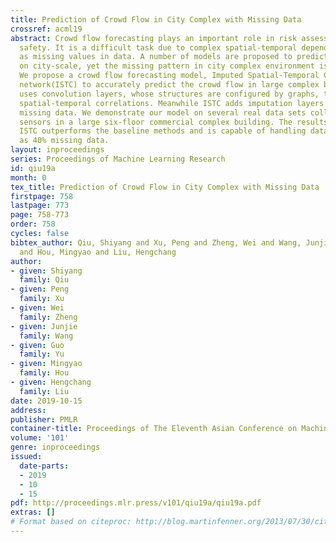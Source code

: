 ```yaml
---
title: Prediction of Crowd Flow in City Complex with Missing Data
crossref: acml19
abstract: Crowd flow forecasting plays an important role in risk assessment and public
  safety. It is a difficult task due to complex spatial-temporal dependencies as well
  as missing values in data. A number of models are proposed to predict crowd flow
  on city-scale, yet the missing pattern in city complex environment is seldomly considered.
  We propose a crowd flow forecasting model, Imputed Spatial-Temporal Convolution
  network(ISTC) to accurately predict the crowd flow in large complex buildings. ISTC
  uses convolution layers, whose structures are configured by graphs, to model the
  spatial-temporal correlations. Meanwhile ISTC adds imputation layers to handle the
  missing data. We demonstrate our model on several real data sets collected from
  sensors in a large six-floor commercial complex building. The results show that
  ISTC outperforms the baseline methods and is capable of handling data with as much
  as 40% missing data.
layout: inproceedings
series: Proceedings of Machine Learning Research
id: qiu19a
month: 0
tex_title: Prediction of Crowd Flow in City Complex with Missing Data
firstpage: 758
lastpage: 773
page: 758-773
order: 758
cycles: false
bibtex_author: Qiu, Shiyang and Xu, Peng and Zheng, Wei and Wang, Junjie and Yu, Guo
  and Hou, Mingyao and Liu, Hengchang
author:
- given: Shiyang
  family: Qiu
- given: Peng
  family: Xu
- given: Wei
  family: Zheng
- given: Junjie
  family: Wang
- given: Guo
  family: Yu
- given: Mingyao
  family: Hou
- given: Hengchang
  family: Liu
date: 2019-10-15
address: 
publisher: PMLR
container-title: Proceedings of The Eleventh Asian Conference on Machine Learning
volume: '101'
genre: inproceedings
issued:
  date-parts:
  - 2019
  - 10
  - 15
pdf: http://proceedings.mlr.press/v101/qiu19a/qiu19a.pdf
extras: []
# Format based on citeproc: http://blog.martinfenner.org/2013/07/30/citeproc-yaml-for-bibliographies/
---
```

